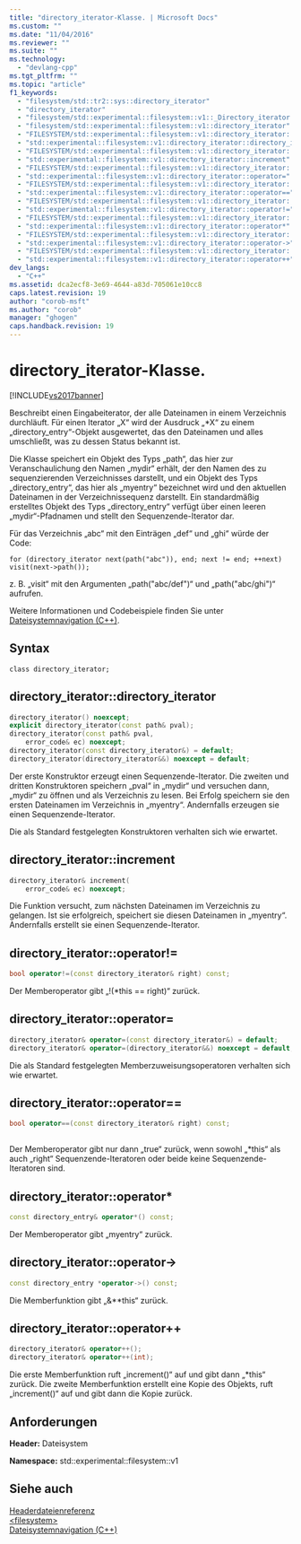 ```yaml
---
title: "directory_iterator-Klasse. | Microsoft Docs"
ms.custom: ""
ms.date: "11/04/2016"
ms.reviewer: ""
ms.suite: ""
ms.technology: 
  - "devlang-cpp"
ms.tgt_pltfrm: ""
ms.topic: "article"
f1_keywords: 
  - "filesystem/std::tr2::sys::directory_iterator"
  - "directory_iterator"
  - "filesystem/std::experimental::filesystem::v1::_Directory_iterator::_Directory_iterator"
  - "filesystem/std::experimental::filesystem::v1::directory_iterator"
  - "FILESYSTEM/std::experimental::filesystem::v1::directory_iterator::directory_iterator"
  - "std::experimental::filesystem::v1::directory_iterator::directory_iterator"
  - "FILESYSTEM/std::experimental::filesystem::v1::directory_iterator::increment"
  - "std::experimental::filesystem::v1::directory_iterator::increment"
  - "FILESYSTEM/std::experimental::filesystem::v1::directory_iterator::operator="
  - "std::experimental::filesystem::v1::directory_iterator::operator="
  - "FILESYSTEM/std::experimental::filesystem::v1::directory_iterator::operator=="
  - "std::experimental::filesystem::v1::directory_iterator::operator=="
  - "FILESYSTEM/std::experimental::filesystem::v1::directory_iterator::operator!="
  - "std::experimental::filesystem::v1::directory_iterator::operator!="
  - "FILESYSTEM/std::experimental::filesystem::v1::directory_iterator::operator*"
  - "std::experimental::filesystem::v1::directory_iterator::operator*"
  - "FILESYSTEM/std::experimental::filesystem::v1::directory_iterator::operator->"
  - "std::experimental::filesystem::v1::directory_iterator::operator->"
  - "FILESYSTEM/std::experimental::filesystem::v1::directory_iterator::operator++"
  - "std::experimental::filesystem::v1::directory_iterator::operator++"
dev_langs: 
  - "C++"
ms.assetid: dca2ecf8-3e69-4644-a83d-705061e10cc8
caps.latest.revision: 19
author: "corob-msft"
ms.author: "corob"
manager: "ghogen"
caps.handback.revision: 19
---
```

# directory_iterator-Klasse.
[!INCLUDE[vs2017banner](../assembler/inline/includes/vs2017banner.md)]

Beschreibt einen Eingabeiterator, der alle Dateinamen in einem Verzeichnis durchläuft. Für einen Iterator „X“ wird der Ausdruck „\*X“ zu einem „directory\_entry“\-Objekt ausgewertet, das den Dateinamen und alles umschließt, was zu dessen Status bekannt ist.  
  
 Die Klasse speichert ein Objekt des Typs „path“, das hier zur Veranschaulichung den Namen „mydir“ erhält, der den Namen des zu sequenzierenden Verzeichnisses darstellt, und ein Objekt des Typs „directory\_entry“, das hier als „myentry“ bezeichnet wird und den aktuellen Dateinamen in der Verzeichnissequenz darstellt. Ein standardmäßig erstelltes Objekt des Typs „directory\_entry“ verfügt über einen leeren „mydir“\-Pfadnamen und stellt den Sequenzende\-Iterator dar.  
  
 Für das Verzeichnis „abc“ mit den Einträgen „def“ und „ghi“ würde der Code:  
  
 `for (directory_iterator next(path("abc")), end; next != end; ++next)     visit(next->path());`  
  
 z. B. „visit“ mit den Argumenten „path\("abc\/def"\)“ und „path\("abc\/ghi"\)“ aufrufen.  
  
 Weitere Informationen und Codebeispiele finden Sie unter [Dateisystemnavigation \(C\+\+\)](../standard-library/file-system-navigation.md).  
  
## Syntax  
  
```  
class directory_iterator;  
```  
  
## directory\_iterator::directory\_iterator  
  
```cpp  
directory_iterator() noexcept;  
explicit directory_iterator(const path& pval);  
directory_iterator(const path& pval,  
    error_code& ec) noexcept;  
directory_iterator(const directory_iterator&) = default;  
directory_iterator(directory_iterator&&) noexcept = default;  
```  
  
 Der erste Konstruktor erzeugt einen Sequenzende\-Iterator. Die zweiten und dritten Konstruktoren speichern „pval“ in „mydir“ und versuchen dann, „mydir“ zu öffnen und als Verzeichnis zu lesen. Bei Erfolg speichern sie den ersten Dateinamen im Verzeichnis in „myentry“. Andernfalls erzeugen sie einen Sequenzende\-Iterator.  
  
 Die als Standard festgelegten Konstruktoren verhalten sich wie erwartet.  
  
## directory\_iterator::increment  
  
```cpp  
directory_iterator& increment(  
    error_code& ec) noexcept;  
```  
  
 Die Funktion versucht, zum nächsten Dateinamen im Verzeichnis zu gelangen. Ist sie erfolgreich, speichert sie diesen Dateinamen in „myentry“. Andernfalls erstellt sie einen Sequenzende\-Iterator.  
  
## directory\_iterator::operator\!\=  
  
```cpp  
bool operator!=(const directory_iterator& right) const;  
```  
  
 Der Memberoperator gibt „\!\(\*this \=\= right\)“ zurück.  
  
## directory\_iterator::operator\=  
  
```cpp  
directory_iterator& operator=(const directory_iterator&) = default;  
directory_iterator& operator=(directory_iterator&&) noexcept = default;  
```  
  
 Die als Standard festgelegten Memberzuweisungsoperatoren verhalten sich wie erwartet.  
  
## directory\_iterator::operator\=\=  
  
```cpp  
bool operator==(const directory_iterator& right) const;  
  
```  
  
 Der Memberoperator gibt nur dann „true“ zurück, wenn sowohl „\*this“ als auch „right“ Sequenzende\-Iteratoren oder beide keine Sequenzende\-Iteratoren sind.  
  
## directory\_iterator::operator\*  
  
```cpp  
const directory_entry& operator*() const;  
```  
  
 Der Memberoperator gibt „myentry“ zurück.  
  
## directory\_iterator::operator\-\>  
  
```cpp  
const directory_entry *operator->() const;  
```  
  
 Die Memberfunktion gibt „&\*\*this“ zurück.  
  
## directory\_iterator::operator\+\+  
  
```cpp  
directory_iterator& operator++();  
directory_iterator& operator++(int);  
```  
  
 Die erste Memberfunktion ruft „increment\(\)“ auf und gibt dann „\*this“ zurück. Die zweite Memberfunktion erstellt eine Kopie des Objekts, ruft „increment\(\)“ auf und gibt dann die Kopie zurück.  
  
## Anforderungen  
 **Header:** Dateisystem  
  
 **Namespace:** std::experimental::filesystem::v1  
  
## Siehe auch  
 [Headerdateienreferenz](../standard-library/cpp-standard-library-header-files.md)   
 [\<filesystem\>](../standard-library/filesystem.md)   
 [Dateisystemnavigation \(C\+\+\)](../standard-library/file-system-navigation.md)